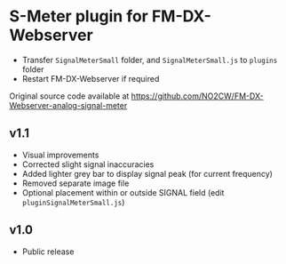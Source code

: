 # S-Meter plugin for FM-DX-Webserver

* Transfer `SignalMeterSmall` folder, and `SignalMeterSmall.js` to `plugins` folder
* Restart FM-DX-Webserver if required

Original source code available at https://github.com/NO2CW/FM-DX-Webserver-analog-signal-meter

v1.1
----
* Visual improvements
* Corrected slight signal inaccuracies
* Added lighter grey bar to display signal peak (for current frequency)
* Removed separate image file
* Optional placement within or outside SIGNAL field (edit `pluginSignalMeterSmall.js`)

v1.0
----
* Public release
